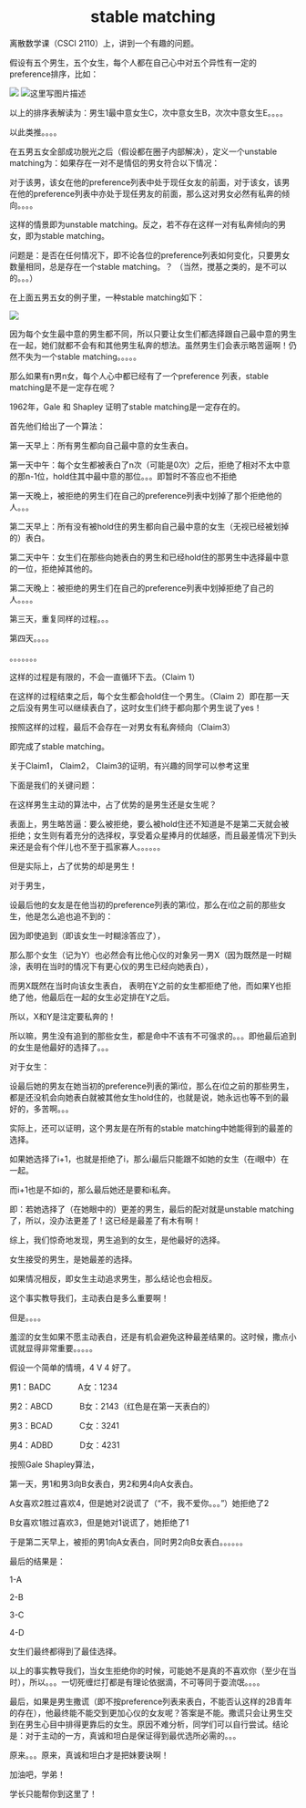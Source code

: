 
<h1 align="center">stable matching</h1>
离散数学课（CSCI 2110）上，讲到一个有趣的问题。

假设有五个男生，五个女生，每个人都在自己心中对五个异性有一定的preference排序，比如：

![](https://github.com/hanweicone/test1/blob/master/img/0lzb1.jpg)
![这里写图片描述](https://img-blog.csdn.net/20160420141138723) 

以上的排序表解读为：男生1最中意女生C，次中意女生B，次次中意女生E。。。。

 以此类推。。。。

在五男五女全部成功脱光之后（假设都在圈子内部解决），定义一个unstable matching为：如果存在一对不是情侣的男女符合以下情况：

对于该男，该女在他的preference列表中处于现任女友的前面，对于该女，该男在他的preference列表中亦处于现任男友的前面，那么这对男女必然有私奔的倾向。。。。

这样的情景即为unstable matching。反之，若不存在这样一对有私奔倾向的男女，即为stable matching。

问题是：是否在任何情况下，即不论各位的preference列表如何变化，只要男女数量相同，总是存在一个stable matching。？ （当然，搅基之类的，是不可以的。。。）

在上面五男五女的例子里，一种stable matching如下：

![](https://upic.me/i/3n/ruiy2.jpg)



因为每个女生最中意的男生都不同，所以只要让女生们都选择跟自己最中意的男生在一起，她们就都不会有和其他男生私奔的想法。虽然男生们会表示略苦逼啊！仍然不失为一个stable matching。。。。。

那么如果有n男n女，每个人心中都已经有了一个preference 列表，stable matching是不是一定存在呢？

1962年，Gale 和 Shapley 证明了stable matching是一定存在的。

首先他们给出了一个算法：

第一天早上：所有男生都向自己最中意的女生表白。

第一天中午：每个女生都被表白了n次（可能是0次）之后，拒绝了相对不太中意的那n-1位，hold住其中最中意的那位。。。即暂时不答应也不拒绝

第一天晚上，被拒绝的男生们在自己的preference列表中划掉了那个拒绝他的人。。。

第二天早上：所有没有被hold住的男生都向自己最中意的女生（无视已经被划掉的）表白。

第二天中午：女生们在那些向她表白的男生和已经hold住的那男生中选择最中意的一位，拒绝掉其他的。

第二天晚上：被拒绝的男生们在自己的preference列表中划掉拒绝了自己的人。。。。

第三天，重复同样的过程。。。

第四天。。。。

。。。。。。。

这样的过程是有限的，不会一直循环下去。（Claim 1）

在这样的过程结束之后，每个女生都会hold住一个男生。（Claim 2）即在那一天之后没有男生可以继续表白了，这时女生们终于都向那个男生说了yes！

按照这样的过程，最后不会存在一对男女有私奔倾向（Claim3）

即完成了stable matching。

关于Claim1， Claim2， Claim3的证明，有兴趣的同学可以参考这里

下面是我们的关键问题：

在这样男生主动的算法中，占了优势的是男生还是女生呢？

表面上，男生略苦逼：要么被拒绝，要么被hold住还不知道是不是第二天就会被拒绝；女生则有着充分的选择权，享受着众星捧月的优越感，而且最差情况下到头来还是会有个伴儿也不至于孤家寡人。。。。。。

但是实际上，占了优势的却是男生！

对于男生，

设最后他的女友是在他当初的preference列表的第i位，那么在i位之前的那些女生，他是怎么追也追不到的：

因为即使追到（即该女生一时糊涂答应了），

那么那个女生（记为Y）也必然会有比他心仪的对象另一男X（因为既然是一时糊涂，表明在当时的情况下有更心仪的男生已经向她表白），

而男X既然在当时向该女生表白，&nbsp;表明在Y之前的女生都拒绝了他，而如果Y也拒绝了他，他最后在一起的女生必定排在Y之后。

所以，X和Y是注定要私奔的！

所以嘛，男生没有追到的那些女生，都是命中不该有不可强求的。。。即他最后追到的女生是他最好的选择了。。。

对于女生：

设最后她的男友在她当初的preference列表的第i位，那么在i位之前的那些男生，都是还没机会向她表白就被其他女生hold住的，也就是说，她永远也等不到的最好的，多苦啊。。。

实际上，还可以证明，这个男友是在所有的stable matching中她能得到的最差的选择。

如果她选择了i+1，也就是拒绝了i，那么i最后只能跟不如她的女生（在i眼中）在一起。

而i+1也是不如i的，那么最后她还是要和i私奔。

即：若她选择了（在她眼中的）更差的男生，最后的配对就是unstable matching了，所以，没办法更差了！这已经是最差了有木有啊！

综上，我们惊奇地发现，男生追到的女生，是他最好的选择。

女生接受的男生，是她最差的选择。

如果情况相反，即女生主动追求男生，那么结论也会相反。

这个事实教导我们，主动表白是多么重要啊！

但是。。。。

羞涩的女生如果不愿主动表白，还是有机会避免这种最差结果的。这时候，撒点小谎就显得非常重要。。。。。

假设一个简单的情境，4 V 4 好了。

男1：BADC&nbsp; &nbsp; &nbsp; &nbsp; &nbsp; &nbsp; A女：1234

男2：ABCD&nbsp; &nbsp; &nbsp; &nbsp; &nbsp; &nbsp; B女：2143（红色是在第一天表白的）

男3：BCAD&nbsp; &nbsp; &nbsp; &nbsp; &nbsp; &nbsp; C女：3241

男4：ADBD&nbsp; &nbsp; &nbsp; &nbsp; &nbsp; &nbsp; D女：4231

按照Gale Shapley算法，&nbsp;

第一天，男1和男3向B女表白，男2和男4向A女表白。

A女喜欢2胜过喜欢4，但是她对2说谎了（“不，我不爱你。。。”）她拒绝了2

B女喜欢1胜过喜欢3，但是她对1说谎了，她拒绝了1

于是第二天早上，被拒的男1向A女表白，同时男2向B女表白。。。。。。

最后的结果是：

1-A

2-B

3-C

4-D

女生们最终都得到了最佳选择。

以上的事实教导我们，当女生拒绝你的时候，可能她不是真的不喜欢你（至少在当时），所以。。。一切死缠烂打都是有理论依据滴，不可等同于耍流氓。。。。

最后，如果是男生撒谎（即不按preference列表来表白，不能否认这样的2B青年的存在），他最终能不能交到更加心仪的女友呢？答案是不能。撒谎只会让男生交到在男生心目中排得更靠后的女生。原因不难分析，同学们可以自行尝试。结论是：对于主动的一方，真诚和坦白是保证得到最优选所必需的。。。

原来。。。原来，真诚和坦白才是把妹要诀啊！

加油吧，学弟！

学长只能帮你到这里了！

          
